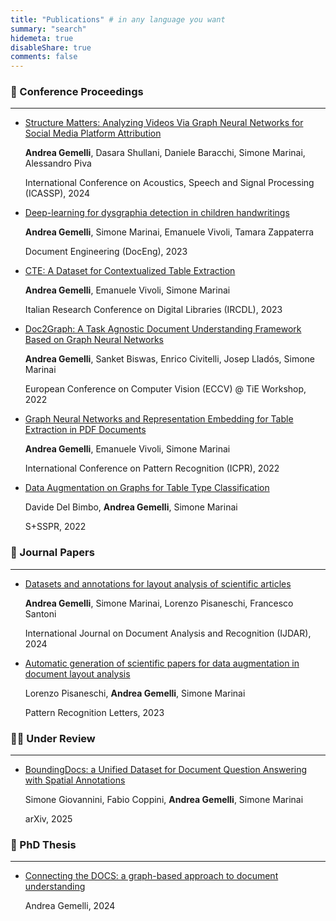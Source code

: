 ```yaml
---
title: "Publications" # in any language you want
summary: "search"
hidemeta: true
disableShare: true
comments: false
---
```

### 📣 Conference Proceedings
---

- [Structure Matters: Analyzing Videos Via Graph Neural Networks for Social Media Platform Attribution](https://ieeexplore.ieee.org/abstract/document/10447089)
  
  **Andrea Gemelli**, Dasara Shullani, Daniele Baracchi, Simone Marinai, Alessandro Piva

  International Conference on Acoustics, Speech and Signal Processing (ICASSP), 2024

- [Deep-learning for dysgraphia detection in children handwritings](https://dl.acm.org/doi/abs/10.1145/3573128.3609351)
  
  **Andrea Gemelli**, Simone Marinai, Emanuele Vivoli, Tamara Zappaterra

  Document Engineering (DocEng), 2023

- [CTE: A Dataset for Contextualized Table Extraction](https://arxiv.org/abs/2302.01451)
  
  **Andrea Gemelli**, Emanuele Vivoli, Simone Marinai

  Italian Research Conference on Digital Libraries (IRCDL), 2023

- [Doc2Graph: A Task Agnostic Document Understanding Framework Based on Graph Neural Networks](https://link.springer.com/chapter/10.1007/978-3-031-25069-9_22)
  
  **Andrea Gemelli**, Sanket Biswas, Enrico Civitelli, Josep Lladós, Simone Marinai

  European Conference on Computer Vision (ECCV) @ TiE Workshop, 2022

- [Graph Neural Networks and Representation Embedding for Table Extraction in PDF Documents](https://ieeexplore.ieee.org/abstract/document/9956590)
  
  **Andrea Gemelli**, Emanuele Vivoli, Simone Marinai

  International Conference on Pattern Recognition (ICPR), 2022

- [Data Augmentation on Graphs for Table Type Classification](https://link.springer.com/chapter/10.1007/978-3-031-23028-8_25)
  
  Davide Del Bimbo, **Andrea Gemelli**, Simone Marinai

  S+SSPR, 2022

### 📜 Journal Papers
---

- [Datasets and annotations for layout analysis of scientific articles](https://link.springer.com/article/10.1007/s10032-024-00461-2)
  
  **Andrea Gemelli**, Simone Marinai, Lorenzo Pisaneschi, Francesco Santoni 

  International Journal on Document Analysis and Recognition (IJDAR), 2024

- [Automatic generation of scientific papers for data augmentation in document layout analysis](https://link.springer.com/article/10.1007/s10032-024-00461-2)
  
  Lorenzo Pisaneschi, **Andrea Gemelli**, Simone Marinai

  Pattern Recognition Letters, 2023

### ✍🏼 Under Review
---

- [BoundingDocs: a Unified Dataset for Document Question Answering with Spatial Annotations](https://arxiv.org/abs/2501.03403)
  
  Simone Giovannini, Fabio Coppini, **Andrea Gemelli**, Simone Marinai

  arXiv, 2025

### 📔 PhD Thesis
---

- [Connecting the DOCS: a graph-based approach to document understanding](https://flore.unifi.it/handle/2158/1353891)
  
  Andrea Gemelli, 2024